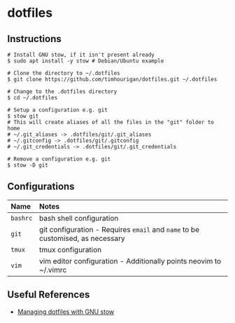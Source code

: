 # dotfiles

## Instructions

```shell
# Install GNU stow, if it isn't present already
$ sudo apt install -y stow # Debian/Ubuntu example

# Clone the directory to ~/.dotfiles
$ git clone https://github.com/timhourigan/dotfiles.git ~/.dotfiles

# Change to the .dotfiles directory
$ cd ~/.dotfiles

# Setup a configuration e.g. git
$ stow git
# This will create aliases of all the files in the "git" folder to home
# ~/.git_aliases -> .dotfiles/git/.git_aliases
# ~/.gitconfig -> .dotfiles/git/.gitconfig
# ~/.git_credentials -> .dotfiles/git/.git_credentials

# Remove a configuration e.g. git
$ stow -D git
```

## Configurations

| Name     | Notes                                                                          |
|:---------|:-------------------------------------------------------------------------------|
| `bashrc` | bash shell configuration                                                       |
| `git`    | git configuration - Requires `email` and `name` to be customised, as necessary |
| `tmux`   | tmux configuration                                                             |
| `vim`    | vim editor configuration - Additionally points neovim to ~/.vimrc              |

## Useful References

* [Managing dotfiles with GNU stow](https://alexpearce.me/2016/02/managing-dotfiles-with-stow/)
